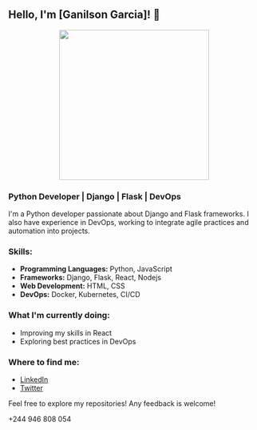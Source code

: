 ## Hello, I'm [Ganilson Garcia]! 👋

<p align="center">
  <img src="https://media.giphy.com/media/l41YrLGMg7zUuk0oM/giphy.gif" width="300">
</p>

### Python Developer | Django | Flask | DevOps

I'm a Python developer passionate about Django and Flask frameworks. I also have experience in DevOps, working to integrate agile practices and automation into projects.

### Skills:

- **Programming Languages:** Python, JavaScript
- **Frameworks:** Django, Flask, React, Nodejs
- **Web Development:** HTML, CSS
- **DevOps:** Docker, Kubernetes, CI/CD

### What I'm currently doing:

- Improving my skills in React
- Exploring best practices in DevOps

### Where to find me:

- [LinkedIn](https://www.linkedin.com/in/ganilson-garcia-253913194/)
- [Twitter](https://www.linkedin.com/in/ganilson-garcia-253913194/)

Feel free to explore my repositories! Any feedback is welcome!

+244 946 808 054
